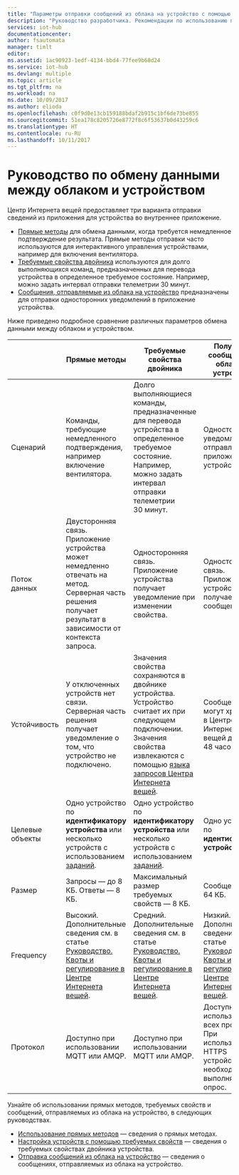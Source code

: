 ```yaml
---
title: "Параметры отправки сообщений из облака на устройство с помощью Центра Интернета вещей Azure | Документация Майкрософт"
description: "Руководство разработчика. Рекомендации по использованию прямых методов, требуемых свойств двойника устройства и сообщений, отправляемых из облака на устройство, для обмена данными между облаком и устройством."
services: iot-hub
documentationcenter: 
author: fsautomata
manager: timlt
editor: 
ms.assetid: 1ac90923-1edf-4134-bbd4-77fee9b68d24
ms.service: iot-hub
ms.devlang: multiple
ms.topic: article
ms.tgt_pltfrm: na
ms.workload: na
ms.date: 10/09/2017
ms.author: elioda
ms.openlocfilehash: c0f9d0e13cb159188bdaf2b915c1bf6de73be855
ms.sourcegitcommit: 51ea178c8205726e8772f8c6f53637b0d43259c6
ms.translationtype: HT
ms.contentlocale: ru-RU
ms.lasthandoff: 10/11/2017
---
```

# <a name="cloud-to-device-communications-guidance"></a>Руководство по обмену данными между облаком и устройством
Центр Интернета вещей предоставляет три варианта отправки сведений из приложения для устройства во внутреннее приложение.

* [Прямые методы][lnk-methods] для обмена данными, когда требуется немедленное подтверждение результата. Прямые методы отправки часто используются для интерактивного управления устройствами, например для включения вентилятора.
* [Требуемые свойства двойника][lnk-twins] используются для долго выполняющихся команд, предназначенных для перевода устройства в определенное требуемое состояние. Например, можно задать интервал отправки телеметрии 30 минут.
* [Сообщения, отправляемые из облака на устройство][lnk-c2d] предназначены для отправки односторонних уведомлений в приложение устройства.

Ниже приведено подробное сравнение различных параметров обмена данными между облаком и устройством.

|  | Прямые методы | Требуемые свойства двойника | Получение сообщений из облака на устройство |
| ---- | ------- | ---------- | ---- |
| Сценарий | Команды, требующие немедленного подтверждения, например включение вентилятора. | Долго выполняющиеся команды, предназначенные для перевода устройства в определенное требуемое состояние. Например, можно задать интервал отправки телеметрии 30 минут. | Односторонние уведомления, отправляемые в приложение устройства. |
| Поток данных | Двусторонняя связь. Приложение устройства может немедленно отвечать на метод. Серверная часть решения получает результат в зависимости от контекста запроса. | Односторонняя связь. Приложение устройства получает уведомление при изменении свойства. | Односторонняя связь. Приложение устройства получает сообщение.
| Устойчивость | У отключенных устройств нет связи. Серверная часть решения получает уведомление о том, что устройство не подключено. | Значения свойства сохраняются в двойнике устройства. Устройство считает их при следующем подключении. Значения свойства извлекаются с помощью [языка запросов Центра Интернета вещей][lnk-query]. | Сообщения могут храниться в Центре Интернета вещей до 48 часов. |
| Целевые объекты | Одно устройство по **идентификатору устройства** или несколько устройств с использованием [заданий][lnk-jobs]. | Одно устройство по **идентификатору устройства** или несколько устройств с использованием [заданий][lnk-jobs]. | Одно устройство по **идентификатору устройства**. |
| Размер | Запросы — до 8 КБ. Ответы — 8 КБ. | Максимальный размер требуемых свойств — 8 КБ. | Сообщения — до 64 КБ. |
| Frequency | Высокий. Дополнительные сведения см. в статье [Руководство. Квоты и регулирование в Центре Интернета вещей][lnk-quotas]. | Средний. Дополнительные сведения см. в статье [Руководство. Квоты и регулирование в Центре Интернета вещей][lnk-quotas]. | Низкий. Дополнительные сведения см. в статье [Руководство. Квоты и регулирование в Центре Интернета вещей][lnk-quotas]. |
| Протокол | Доступно при использовании MQTT или AMQP. | Доступно при использовании MQTT или AMQP. | Доступно при использовании всех протоколов. При использовании HTTPS устройству необходимо выполнять опрос. |

Узнайте об использовании прямых методов, требуемых свойств и сообщений, отправляемых из облака на устройство, в следующих руководствах.

* [Использование прямых методов][lnk-methods-tutorial] — сведения о прямых методах.
* [Настройка устройств с помощью требуемых свойств][lnk-twin-properties] — сведения о требуемых свойствах двойника устройства. 
* [Отправка сообщений из облака на устройство][lnk-c2d-tutorial] — сведения о сообщениях, отправляемых из облака на устройство.

[lnk-twins]: iot-hub-devguide-device-twins.md
[lnk-quotas]: iot-hub-devguide-quotas-throttling.md
[lnk-query]: iot-hub-devguide-query-language.md
[lnk-jobs]: iot-hub-devguide-jobs.md
[lnk-c2d]: iot-hub-devguide-messages-c2d.md
[lnk-methods]: iot-hub-devguide-direct-methods.md
[lnk-methods-tutorial]: iot-hub-node-node-direct-methods.md
[lnk-twin-properties]: iot-hub-node-node-twin-how-to-configure.md
[lnk-c2d-tutorial]: iot-hub-node-node-c2d.md
